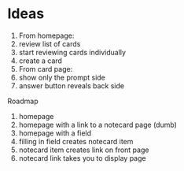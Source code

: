 # Ideas

1. From homepage:
2. review list of cards
3. start reviewing cards individually
4. create a card
2. From card page:
6. show only the prompt side
7. answer button reveals back side

Roadmap
1. homepage
2. homepage with a link to a notecard page (dumb)
3. homepage with a field
4. filling in field creates notecard item
5. notecard item creates link on front page
6. notecard link takes you to display page
